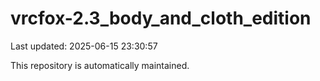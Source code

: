 # vrcfox-2.3_body_and_cloth_edition

Last updated: 2025-06-15 23:30:57

This repository is automatically maintained.
